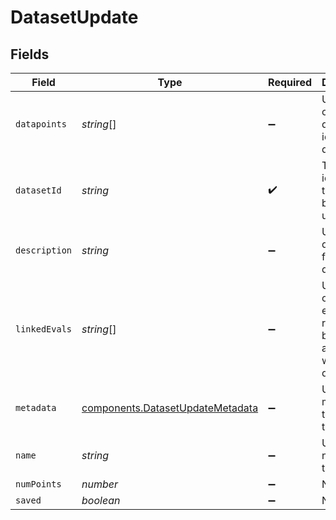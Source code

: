 # DatasetUpdate


## Fields

| Field                                                                                | Type                                                                                 | Required                                                                             | Description                                                                          |
| ------------------------------------------------------------------------------------ | ------------------------------------------------------------------------------------ | ------------------------------------------------------------------------------------ | ------------------------------------------------------------------------------------ |
| `datapoints`                                                                         | *string*[]                                                                           | :heavy_minus_sign:                                                                   | Updated list of datapoint ids for the dataset                                        |
| `datasetId`                                                                          | *string*                                                                             | :heavy_check_mark:                                                                   | The unique identifier of the dataset being updated                                   |
| `description`                                                                        | *string*                                                                             | :heavy_minus_sign:                                                                   | Updated description for the dataset                                                  |
| `linkedEvals`                                                                        | *string*[]                                                                           | :heavy_minus_sign:                                                                   | Updated list of unique evaluation run ids to be associated with this dataset         |
| `metadata`                                                                           | [components.DatasetUpdateMetadata](../../models/components/datasetupdatemetadata.md) | :heavy_minus_sign:                                                                   | Updated metadata to track for the dataset                                            |
| `name`                                                                               | *string*                                                                             | :heavy_minus_sign:                                                                   | Updated name for the dataset                                                         |
| `numPoints`                                                                          | *number*                                                                             | :heavy_minus_sign:                                                                   | N/A                                                                                  |
| `saved`                                                                              | *boolean*                                                                            | :heavy_minus_sign:                                                                   | N/A                                                                                  |